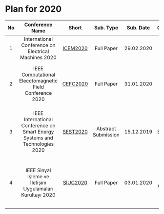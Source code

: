 # Plan for 2020

|No|Conference Name|Short|Sub. Type|Sub. Date|Conf. Date|Place|Comments|
|:--:|:--:|:--:|:--:|:--:|:--:|:--:|:--:|
|1|International Conference on Electrical Machines 2020|[ICEM2020](https://icem2020.se/)|Full Paper|29.02.2020|23-26 August 2020|Gothenburg/Sweden|Consider|
|2|IEEE Computational Elecctomagnetic Field Conference 2020|[CEFC2020](https://www.cefc2020.org/)|Full Paper|31.01.2020|19-22 August 2020|Pisa/Italy|Connected to IEEE Transaction on Magnetics, Final(Extended) Paper Review 24.04.2020|
|3|IEEE International Conference on Smart Energy Systems and Technologies 2020|[SEST2020](https://www.sest2020.org/)|Abstract Submission |15.12.2019|7-9 September 2020|Istanbul/Turkey|Final Paper Submission 15.03.2020, Full paper submission is only avaible for accepted abstact|
|4|IEEE Sinyal İşleme ve İletişim Uygulamaları Kurultayı 2020|[SİUC2020](http://siu2020.medipol.edu.tr/tr/)|Full Paper|03.01.2020|20-22 April 2020|Gaziantep/Turkey|Valid IEEE Conference, it has ieee explore and google scholar index (Proceeding papers)|
